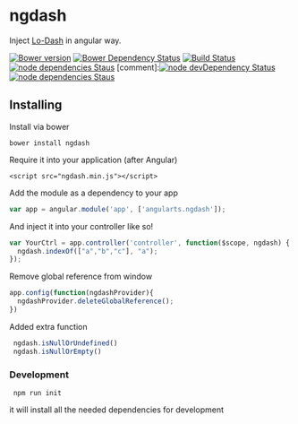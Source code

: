ngdash
=========

Inject [Lo-Dash](http://lodash.com/) in angular way.

[![Bower version](https://badge.fury.io/bo/ngdash.svg)](http://badge.fury.io/bo/ngdash)
[![Bower Dependency Status](https://www.versioneye.com/user/projects/556fcb39643934001e270000/badge.svg?style=flat)](https://www.versioneye.com/user/projects/556fcb39643934001e270000)
[![Build Status](https://travis-ci.org/hgrathi/angularts-ngdash.svg?branch=master)](https://travis-ci.org/hgrathi/angularts-ngdash)
[![node dependencies Staus](https://david-dm.org/hgrathi/angularts-ngdash.png)](https://david-dm.org/hgrathi/angualrts-ngdash)
[comment]:[![node devDependency Status](https://david-dm.org/hgrathi/angularts-ngdash/dev-status.svg)](https://david-dm.org/hgrathi/angularts-ngdash#info=devDependencies)
[![node dependencies Staus](https://img.shields.io/gratipay/hgrathi.svg)]()

## Installing
Install via bower

```bower install ngdash```

Require it into your application (after Angular)

```<script src="ngdash.min.js"></script>```

Add the module as a dependency to your app

```js
var app = angular.module('app', ['angularts.ngdash']);
```

And inject it into your controller like so!

```js
var YourCtrl = app.controller('controller', function($scope, ngdash) {
  ngdash.indexOf(["a","b","c"], "a");
});
```

Remove global reference from window

```js
app.config(function(ngdashProvider){
  ngdashProvider.deleteGlobalReference();
})
```

Added extra function

```js
 ngdash.isNullOrUndefined()
 ngdash.isNullOrEmpty()
```


### Development

``` npm run init```

it will install all the needed dependencies for development
